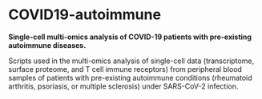 # COVID19-autoimmune
**Single-cell multi-omics analysis of COVID-19 patients with pre-existing autoimmune diseases.**

Scripts used in the multi-omics analysis of single-cell data (transcriptome, surface proteome, and T cell immune receptors) from peripheral blood samples of patients with pre-existing autoimmune conditions (rheumatoid arthritis, psoriasis, or multiple sclerosis) under SARS-CoV-2 infection.
